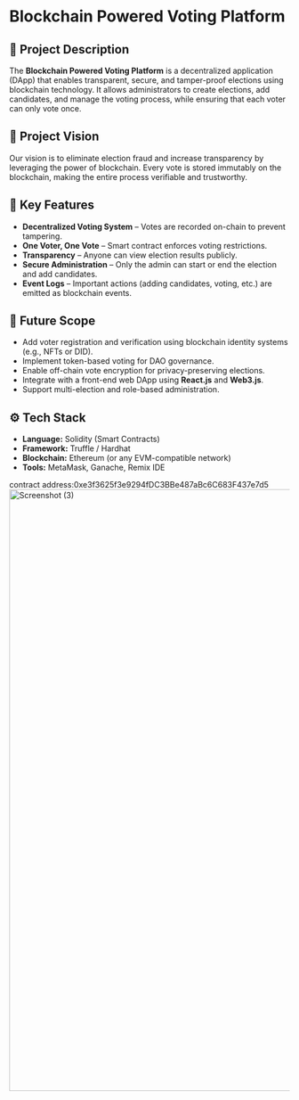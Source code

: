 # Blockchain Powered Voting Platform

## 📝 Project Description
The **Blockchain Powered Voting Platform** is a decentralized application (DApp) that enables transparent, secure, and tamper-proof elections using blockchain technology. It allows administrators to create elections, add candidates, and manage the voting process, while ensuring that each voter can only vote once.

## 🎯 Project Vision
Our vision is to eliminate election fraud and increase transparency by leveraging the power of blockchain. Every vote is stored immutably on the blockchain, making the entire process verifiable and trustworthy.

## 🌟 Key Features
- **Decentralized Voting System** – Votes are recorded on-chain to prevent tampering.
- **One Voter, One Vote** – Smart contract enforces voting restrictions.
- **Transparency** – Anyone can view election results publicly.
- **Secure Administration** – Only the admin can start or end the election and add candidates.
- **Event Logs** – Important actions (adding candidates, voting, etc.) are emitted as blockchain events.

## 🔮 Future Scope
- Add voter registration and verification using blockchain identity systems (e.g., NFTs or DID).
- Implement token-based voting for DAO governance.
- Enable off-chain vote encryption for privacy-preserving elections.
- Integrate with a front-end web DApp using **React.js** and **Web3.js**.
- Support multi-election and role-based administration.

## ⚙️ Tech Stack
- **Language:** Solidity (Smart Contracts)
- **Framework:** Truffle / Hardhat
- **Blockchain:** Ethereum (or any EVM-compatible network)
- **Tools:** MetaMask, Ganache, Remix IDE

contract address:0xe3f3625f3e9294fDC3BBe487aBc6C683F437e7d5
<img width="1920" height="1080" alt="Screenshot (3)" src="https://github.com/user-attachments/assets/3e753340-eca8-4901-9c56-36831f935ba7" />
